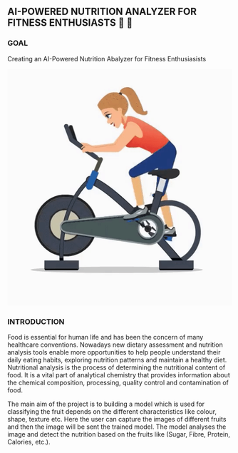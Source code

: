 ## AI-POWERED NUTRITION ANALYZER FOR FITNESS ENTHUSIASTS  :muscle: :grapes:
### GOAL 
Creating an AI-Powered Nutrition Abalyzer for Fitness Enthusiasists

![](https://github.com/IBM-EPBL/IBM-Project-17832-1659676633/blob/main/Gif/cycling_.gif)

### INTRODUCTION

Food is essential for human life and has been the concern of many healthcare conventions. Nowadays new dietary assessment and nutrition analysis tools enable more opportunities to help people understand their daily eating habits, exploring nutrition patterns and maintain a healthy diet. Nutritional analysis is the process of determining the nutritional content of food. It is a vital part of analytical chemistry that provides information about the chemical composition, processing, quality control and contamination of food.

 
The main aim of the project is to building a model which is used for classifying the fruit depends on the different characteristics like colour, shape, texture etc. Here the user can capture the images of different fruits and then the image will be sent the trained model. The model analyses the image and detect the nutrition based on the fruits like (Sugar, Fibre, Protein, Calories, etc.).

